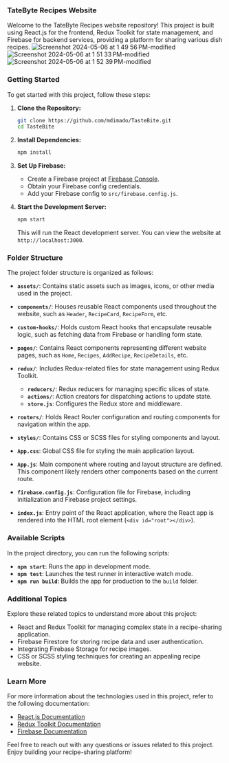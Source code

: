 ### TateByte Recipes Website

Welcome to the TateByte Recipes website repository! This project is built using React.js for the frontend, Redux Toolkit for state management, and Firebase for backend services, providing a platform for sharing various dish recipes.
![Screenshot 2024-05-06 at 1 49 56 PM-modified](https://github.com/mdimado/TasteBite/assets/123477562/ecedaba1-2d97-4587-9e00-eaeac57b88ce)
<br/>
![Screenshot 2024-05-06 at 1 51 33 PM-modified](https://github.com/mdimado/TasteBite/assets/123477562/c93b7c1f-1620-432f-b4c8-b518d631d051)
<br/>
![Screenshot 2024-05-06 at 1 52 39 PM-modified](https://github.com/mdimado/TasteBite/assets/123477562/e8a9a0a5-b596-4faa-b048-fedc6696f099)


### Getting Started

To get started with this project, follow these steps:

1. **Clone the Repository:**
   ```bash
   git clone https://github.com/mdimado/TasteBite.git
   cd TasteBite
   ```

2. **Install Dependencies:**
   ```bash
   npm install
   ```

3. **Set Up Firebase:**
   - Create a Firebase project at [Firebase Console](https://console.firebase.google.com/).
   - Obtain your Firebase config credentials.
   - Add your Firebase config to `src/firebase.config.js`.

4. **Start the Development Server:**
   ```bash
   npm start
   ```

   This will run the React development server. You can view the website at `http://localhost:3000`.

### Folder Structure

The project folder structure is organized as follows:

- **`assets/`**: Contains static assets such as images, icons, or other media used in the project.

- **`components/`**: Houses reusable React components used throughout the website, such as `Header`, `RecipeCard`, `RecipeForm`, etc.

- **`custom-hooks/`**: Holds custom React hooks that encapsulate reusable logic, such as fetching data from Firebase or handling form state.

- **`pages/`**: Contains React components representing different website pages, such as `Home`, `Recipes`, `AddRecipe`, `RecipeDetails`, etc.

- **`redux/`**: Includes Redux-related files for state management using Redux Toolkit.
  - **`reducers/`**: Redux reducers for managing specific slices of state.
  - **`actions/`**: Action creators for dispatching actions to update state.
  - **`store.js`**: Configures the Redux store and middleware.

- **`routers/`**: Holds React Router configuration and routing components for navigation within the app.

- **`styles/`**: Contains CSS or SCSS files for styling components and layout.

- **`App.css`**: Global CSS file for styling the main application layout.

- **`App.js`**: Main component where routing and layout structure are defined. This component likely renders other components based on the current route.

- **`firebase.config.js`**: Configuration file for Firebase, including initialization and Firebase project settings.

- **`index.js`**: Entry point of the React application, where the React app is rendered into the HTML root element (`<div id="root"></div>`).

### Available Scripts

In the project directory, you can run the following scripts:

- **`npm start`**: Runs the app in development mode.
- **`npm test`**: Launches the test runner in interactive watch mode.
- **`npm run build`**: Builds the app for production to the `build` folder.

### Additional Topics

Explore these related topics to understand more about this project:

- React and Redux Toolkit for managing complex state in a recipe-sharing application.
- Firebase Firestore for storing recipe data and user authentication.
- Integrating Firebase Storage for recipe images.
- CSS or SCSS styling techniques for creating an appealing recipe website.

### Learn More

For more information about the technologies used in this project, refer to the following documentation:

- [React.js Documentation](https://reactjs.org/docs/getting-started.html)
- [Redux Toolkit Documentation](https://redux-toolkit.js.org/)
- [Firebase Documentation](https://firebase.google.com/docs)

Feel free to reach out with any questions or issues related to this project. Enjoy building your recipe-sharing platform!
